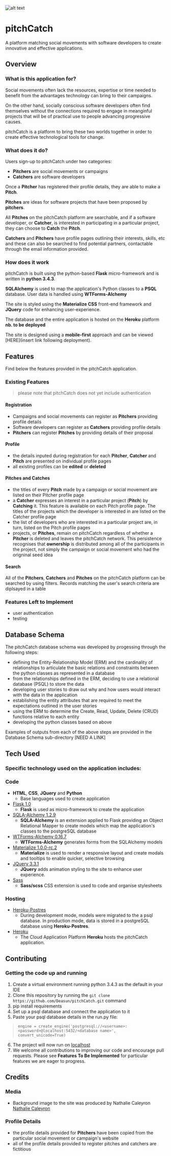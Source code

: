 ![alt text](Database-Schema/FullSizeRender.jpg)

# pitchCatch
A platform matching social movements with software developers to create innovative and effective applications.

## Overview
 
### What is this application for?
Social movements often lack the resources, expertise or time needed to benefit from the advantages technology can bring to their campaigns. 

On the other hand, socially conscious software developers often find themselves without the connections required to engage in meanginful projects that will be of practical use to people advancing progressive causes.

pitchCatch is a platform to bring these two worlds together in order to create effective technological tools for change.

### What does it do?
Users sign-up to pitchCatch under two categories:
* **Pitchers** are social movements or campaigns
* **Catchers** are software developers

Once a **Pitcher** has registered their profile details, they are able to make a **Pitch**. 

**Pitches** are ideas for software projects that have been proposed by **pitchers**.

All **Pitches** on the pitchCatch platform are searchable, and if a software developer, or **Catcher**, is interested in participating in a particular project, they can choose to **Catch** the **Pitch**.   

**Catchers** and **Pitchers** have profile pages outlining their interests, skills, etc and these can also be searched to find potential partners, contactable through the email information provided. 


### How does it work
 
pitchCatch is built using the python-based **Flask** micro-framework and is written in **python 3.4.3**. 

**SQLAlchemy** is used to map the application's Python classes to a **PSQL** database. User data is handled using **WTForms-Alchemy**

The site is styled using the **Materialize CSS** front-end framework and **JQuery** code for enhancing user-experience. 

The database and the entire application is hosted on the **Heroku** platform **nb. to be deployed** 

The site is designed using a **mobile-first** approach and can be viewed [HERE](insert link following deployment). 


## Features
Find below the features provided in the pitchCatch application. 

### Existing Features

> please note that pitchCatch does not yet include authentication

#### Registration
* Campaigns and social movements can register as **Pitchers** providing profile details 
* Software developers can register as **Catchers** providing profile details
* **Pitchers** can register **Pitches** by providing details of their proposal

#### Profile
* the details inputed during registration for each **Pitcher**, **Catcher** and **Pitch** are presented on individual profile pages 
* all existing profiles can be **edited** or **deleted**

#### Pitches and Catches
* the titles of every **Pitch** made by a campaign or social movement are listed on their Pitcher profile page 
* a **Catcher** expresses an interest in a particular project (**Pitch**) by **Catching** it. This feature is available on each Pitch profile page. The titles of the projects which the developer is interested in are listed on the Catcher profile page
* the list of developers who are interested in a particular project are, in turn, listed on the Pitch profile pages
* projects, or **Pitches**, remain on pitchCatch regardless of whether a **Pitcher** is deleted and leaves the pitchCatch network. This persistence recognises that **ownership** is distributed among all of the participants in the project, not simply the campaign or social movement who had the origninal seed idea

#### Search
All of the **Pitchers**, **Catchers** and **Pitches** on the pitchCatch platform can be searched by using filters. Records matching the user's search criteria are diplsayed in a table  


### Features Left to Implement
- user authentication
- testing


## Database Schema
The pitchCatch database schema was developed by progessing through the following steps:
- defining the Entity-Relationship Model (ERM) and the cardinality of relationships to articulate the basic relations and constraints between the python classes as represented in a database
- from the relationships defined in the ERM, deciding to use a relational database (PSQL) to store the data
- developing user stories to draw out why and how users would interact with the data in the application
- establishing the entity attributes that are required to meet the expectations outlined in the user stories 
- using the ERM to determine the Create, Read, Update, Delete (CRUD) functions relative to each entity
- developing the python classes based on above

Examples of outputs from each of the above steps are provided in the Database Schema sub-directory [NEED A LINK]

## Tech Used

### Specific technology used on the application includes:

### Code
- **HTML**, **CSS**, **JQuery** and **Python**
  - Base languages used to create application
- [Flask 1.0](http://flask.pocoo.org/docs/1.0/)
    - **Flask** is used as micro-framework to create the application
- [SQLA-Alchemy 1.2.9](https://www.sqlalchemy.org/)
    - **SQLA-Alchemy** is an extension applied to Flask providing an Object Relational Mapper to create models which map the application's classes to the postgreSQL database 
- [WTForms-Alchemy 0.16.7](https://www.djangoproject.com/)
    - **WTForms-Alchemy** generates forms from the SQLAlchemy models
- [Materialize 1.0.0-rc.2](https://materializecss.com/)
    - **Materialize** is used to render a responsive layout and create modals and tooltips to enable quicker, selective browsing
- [JQuery 3.3.1](https://jquery.com)
    - **JQuery** adds animation styling to the site to enhance user experience.
- [Sass](https://sass-lang.com/)
    - **Sass/scss** CSS extension is used to code and organise stylesheets

### Hosting
- [Heroku-Postres](https://www.heroku.com/postgres)
    - During development mode, models were migrated to the a psql database. In production mode, data is stored in a postgreSQL database using **Heroku-Postres**.
- [Heroku](https://www.heroku.com/)
    - The Cloud Application Platform **Heroku** hosts the pitchCatch application.


## Contributing
 
### Getting the code up and running

1. Create a virtual environment running python 3.4.3 as the default in your IDE
2. Clone this repository by running the ```git clone https://github.com/Deasun/pitchCatch.git``` command
3. pip install requirements
4. Set up a psql database and connect the application to it
5. Paste your psql database details in the run.py file:
> `engine = create_engine('postgresql://<username>:<password>@localhost:5432/<database name>', convert_unicode=True)`
6. The project will now run on [localhost](http://127.0.0.1:8080)
7. We welcome all contributions to improving our code and encourage pull requests. Please see **Features To Be Implemented** for particular features we are eager to progress.

## Credits

### Media
- Background image to the site was produced by Nathalie Caleyron [Nathalie Caleyron](https://www.instagram.com/nathaliecaleyron/)

### Profile Details
- the profile details provided for **Pitchers** have been copied from the particular social movement or campaign's website 
- all of the profile details provided to register pitches and catchers are fictitious




